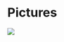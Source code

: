 Pictures
==========


![](https://raw.githubusercontent.com/kzeng/pics/main/res/2022-06-222021-05-07-MaineWetland_ZH-CN7884780461.jpg)

